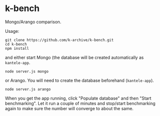 # k-bench

Mongo/Arango comparison.

Usage:

```
git clone https://github.com/k-archive/k-bench.git
cd k-bench
npm install
```

and either start Mongo (the database will be created automatically as `kantele-app`.
```
node server.js mongo
```

or Arango. You will need to create the database beforehand (`kantele-app`).

```
node server.js arango
```

When you get the app running, click "Populate database" and then "Start benchmarking". Let it run a couple of minutes and stop/start benchmarking again to make sure the number will converge to about the same.

